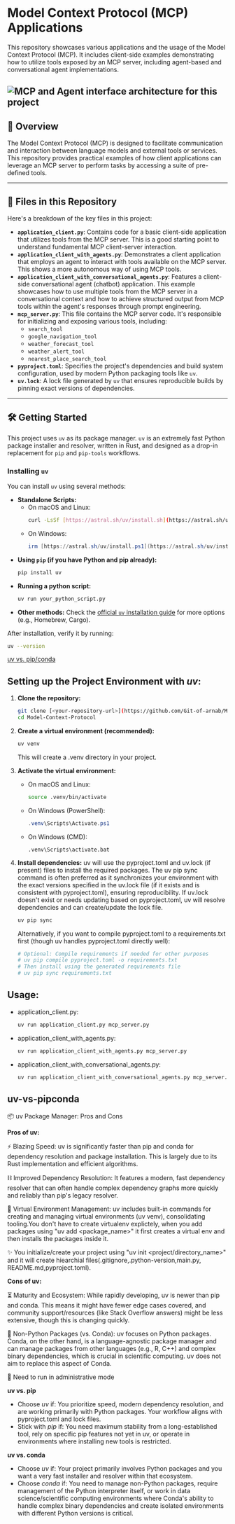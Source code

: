 # Model Context Protocol (MCP) Applications

This repository showcases various applications and the usage of the Model Context Protocol (MCP). It includes client-side examples demonstrating how to utilize tools exposed by an MCP server, including agent-based and conversational agent implementations.

![MCP and Agent interface architecture for this project](mcp_agent_hld.png)
---

## 🚀 Overview

The Model Context Protocol (MCP) is designed to facilitate communication and interaction between language models and external tools or services. This repository provides practical examples of how client applications can leverage an MCP server to perform tasks by accessing a suite of pre-defined tools.

---

## 📂 Files in this Repository

Here's a breakdown of the key files in this project:

* **`application_client.py`**: Contains code for a basic client-side application that utilizes tools from the MCP server. This is a good starting point to understand fundamental MCP client-server interaction.
* **`application_client_with_agents.py`**: Demonstrates a client application that employs an agent to interact with tools available on the MCP server. This shows a more autonomous way of using MCP tools.
* **`application_client_with_conversational_agents.py`**: Features a client-side conversational agent (chatbot) application. This example showcases how to use multiple tools from the MCP server in a conversational context and how to achieve structured output from MCP tools within the agent's responses through prompt engineering.
* **`mcp_server.py`**: This file contains the MCP server code. It's responsible for initializing and exposing various tools, including:
    * `search_tool`
    * `google_navigation_tool`
    * `weather_forecast_tool`
    * `weather_alert_tool`
    * `nearest_place_search_tool`
* **`pyproject.toml`**: Specifies the project's dependencies and build system configuration, used by modern Python packaging tools like `uv`.
* **`uv.lock`**: A lock file generated by `uv` that ensures reproducible builds by pinning exact versions of dependencies.

---

## 🛠️ Getting Started

This project uses `uv` as its package manager. `uv` is an extremely fast Python package installer and resolver, written in Rust, and designed as a drop-in replacement for `pip` and `pip-tools` workflows.

### Installing `uv`

You can install `uv` using several methods:

* **Standalone Scripts:**
    * On macOS and Linux:
        ```bash
        curl -LsSf [https://astral.sh/uv/install.sh](https://astral.sh/uv/install.sh) | sh
        ```
    * On Windows:
        ```powershell
        irm [https://astral.sh/uv/install.ps1](https://astral.sh/uv/install.ps1) | iex
        ```
* **Using `pip` (if you have Python and pip already):**
    ```bash
    pip install uv
    ```
* **Running a python script:**
    ```bash
    uv run your_python_script.py
    ```
* **Other methods:** Check the [official `uv` installation guide](https://github.com/astral-sh/uv#installation) for more options (e.g., Homebrew, Cargo).

After installation, verify it by running:
```bash
uv --version
```
[uv vs. pip/conda](#uv-vs-pipconda)
## Setting up the Project Environment with *uv*:

1. **Clone the repository:**

   ```bash
   git clone [<your-repository-url>](https://github.com/Git-of-arnab/Model-Context-Protocol.git)
   cd Model-Context-Protocol
   ```
2. **Create a virtual environment (recommended):**
   ```bash
   uv venv
   ```
   This will create a .venv directory in your project.
   
3. **Activate the virtual environment:**
   * On macOS and Linux:
     ```bash
     source .venv/bin/activate
     ```
   * On Windows (PowerShell):
     ```Powershell
     .venv\Scripts\Activate.ps1
     ```
   * On Windows (CMD):
     ```DOS
     .venv\Scripts\activate.bat
     ```
  4. **Install dependencies:**
     uv will use the pyproject.toml and uv.lock (if present) files to install the required packages.
     The uv pip sync command is often preferred as it synchronizes your environment with the exact versions specified in the uv.lock file (if it exists and is consistent with pyproject.toml), ensuring reproducibility.
     If uv.lock doesn't exist or needs updating based on pyproject.toml, uv will resolve dependencies and can create/update the lock file.
     ```bash
     uv pip sync
     ```
     Alternatively, if you want to compile pyproject.toml to a requirements.txt first (though uv handles pyproject.toml directly well):
     ```bash
     # Optional: Compile requirements if needed for other purposes
     # uv pip compile pyproject.toml -o requirements.txt 
     # Then install using the generated requirements file
     # uv pip sync requirements.txt
     ```
## Usage:
* application_client.py:
  ```bash
  uv run application_client.py mcp_server.py
  ```
* application_client_with_agents.py:
  ```bash
  uv run application_client_with_agents.py mcp_server.py
  ```
* application_client_with_conversational_agents.py:
  ```bash
  uv run application_client_with_conversational_agents.py mcp_server.py
  ```

## uv-vs-pipconda

📦 uv Package Manager: Pros and Cons

**Pros of uv:**

⚡ Blazing Speed: uv is significantly faster than pip and conda for dependency resolution and package installation. This is largely due to its Rust implementation and efficient algorithms.

⛓️ Improved Dependency Resolution: It features a modern, fast dependency resolver that can often handle complex dependency graphs more quickly and reliably than pip's legacy resolver.

🐍 Virtual Environment Management: uv includes built-in commands for creating and managing virtual environments (uv venv), consolidating tooling.You don't have to create virtualenv explictely, when you add packages using "uv add <package_name>" it first creates a virtual env and then
installs the packages inside it.

✨ You initialize/create your project using "uv init <project/directory_name>" and it will create hiearchial files(.gitignore,.python-version,main.py,
README.md,pyproject.toml).

**Cons of uv:**

⏳ Maturity and Ecosystem: While rapidly developing, uv is newer than pip and conda.
This means it might have fewer edge cases covered, and community support/resources (like Stack Overflow answers) might be less extensive, though this is changing quickly.

🐍 Non-Python Packages (vs. Conda): uv focuses on Python packages. Conda, on the other hand, is a language-agnostic package manager and can manage packages from other languages (e.g., R, C++) and complex binary dependencies, which is crucial in scientific computing. uv does not aim to replace this aspect of Conda.

🏢 Need to run in administrative mode

**uv vs. pip**

* Choose *uv* if: You prioritize speed, modern dependency resolution, and are working primarily with Python packages. Your workflow aligns with pyproject.toml and lock files.
* Stick with *pip* if: You need maximum stability from a long-established tool, rely on specific pip features not yet in uv, or operate in environments where installing new tools is restricted.

**uv vs. conda**
* Choose *uv* if: Your project primarily involves Python packages and you want a very fast installer and resolver within that ecosystem.
* Choose *conda* if: You need to manage non-Python packages, require management of the Python interpreter itself, or work in data science/scientific computing environments where Conda's ability to handle complex binary dependencies and create isolated environments with different Python versions is critical.
